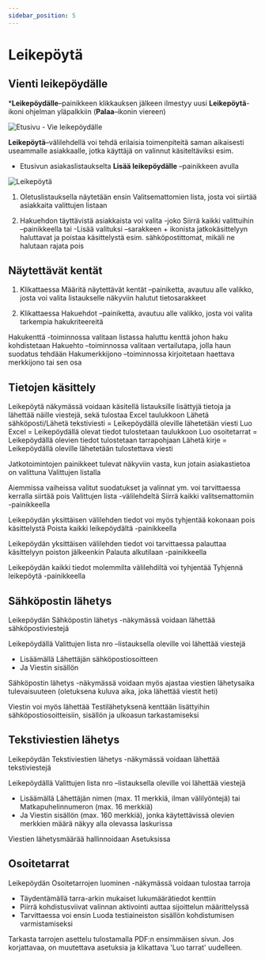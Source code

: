 ```yaml
---
sidebar_position: 5
---
```


# Leikepöytä

## Vienti leikepöydälle

***Leikepöydälle**–painikkeen klikkauksen jälkeen ilmestyy uusi **Leikepöytä**-ikoni ohjelman yläpalkkiin (**Palaa**–ikonin viereen)

![Etusivu - Vie leikepöydälle](/img/ohjeet/leikepyota1.png)

**Leikepöytä**–välilehdellä voi tehdä erilaisia toimenpiteitä saman aikaisesti useammalle asiakkaalle, jotka käyttäjä on valinnut käsiteltäviksi esim.
- Etusivun asiakaslistaukselta **Lisää leikepöydälle** –painikkeen avulla

![Leikepöytä](/img/ohjeet/leikepyota2.png)

1. Oletuslistauksella näytetään ensin Valitsemattomien lista, josta voi siirtää asiakkaita valittujen listaan

2. Hakuehdon täyttävistä asiakkaista voi valita
-joko Siirrä kaikki valittuihin –painikkeella tai
-Lisää valituksi –sarakkeen + ikonista
jatkokäsittelyyn haluttavat ja poistaa käsittelystä esim. sähköpostittomat, mikäli ne halutaan rajata pois

## Näytettävät kentät

1. Klikattaessa Määritä näytettävät kentät –painiketta, avautuu alle valikko, josta voi valita listaukselle näkyviin halutut tietosarakkeet

2. Klikattaessa Hakuehdot –painiketta, avautuu alle valikko, josta voi valita tarkempia hakukriteereitä

Hakukenttä -toiminnossa valitaan listassa haluttu kenttä johon haku kohdistetaan
Hakuehto –toiminnossa valitaan vertailutapa, jolla haun suodatus tehdään
Hakumerkkijono –toiminnossa kirjoitetaan haettava merkkijono tai sen osa

## Tietojen käsittely

Leikepöytä näkymässä voidaan käsitellä listauksille lisättyjä tietoja ja lähettää näille viestejä, sekä tulostaa Excel taulukkoon
Lähetä sähköposti/Lähetä tekstiviesti = Leikepöydällä oleville lähetetään viesti
Luo Excel = Leikepöydällä olevat tiedot tulostetaan taulukkoon
Luo osoitetarrat = Leikepöydällä olevien tiedot tulostetaan tarrapohjaan
Lähetä kirje = Leikepöydällä oleville lähetetään tulostettava viesti


Jatkotoimintojen painikkeet tulevat näkyviin vasta, kun jotain asiakastietoa on valittuna Valittujen listalla

Aiemmissa vaiheissa valitut suodatukset ja valinnat ym. voi tarvittaessa kerralla siirtää pois Valittujen lista -välilehdeltä Siirrä kaikki valitsemattomiin -painikkeella

Leikepöydän yksittäisen välilehden tiedot voi myös tyhjentää kokonaan pois käsittelystä Poista kaikki leikepöydältä -painikkeella

Leikepöydän yksittäisen välilehden tiedot voi tarvittaessa palauttaa käsittelyyn poiston jälkeenkin Palauta alkutilaan -painikkeella

Leikepöydän kaikki tiedot molemmilta välilehdiltä voi tyhjentää Tyhjennä leikepöytä -painikkeella

## Sähköpostin lähetys

Leikepöydän Sähköpostin lähetys -näkymässä voidaan lähettää sähköpostiviestejä

Leikepöydällä Valittujen lista nro –listauksella oleville voi lähettää viestejä
- Lisäämällä Lähettäjän sähköpostiosoitteen
- Ja Viestin sisällön

Sähköpostin lähetys -näkymässä voidaan myös ajastaa viestien lähetysaika tulevaisuuteen (oletuksena kuluva aika, joka lähettää viestit heti)

Viestin voi myös lähettää Testilähetyksenä kenttään lisättyihin sähköpostiosoitteisiin, sisällön ja ulkoasun tarkastamiseksi

## Tekstiviestien lähetys

Leikepöydän Tekstiviestien lähetys -näkymässä voidaan lähettää tekstiviestejä

Leikepöydällä Valittujen lista nro –listauksella oleville voi lähettää viestejä
- Lisäämällä Lähettäjän nimen (max. 11 merkkiä, ilman välilyöntejä) tai Matkapuhelinnumeron (max. 16 merkkiä)
- Ja Viestin sisällön (max. 160 merkkiä), jonka käytettävissä olevien merkkien määrä näkyy alla olevassa laskurissa

Viestien lähetysmäärää hallinnoidaan Asetuksissa

## Osoitetarrat
Leikepöydän Osoitetarrojen luominen -näkymässä voidaan tulostaa tarroja
- Täydentämällä tarra-arkin mukaiset lukumäärätiedot kenttiin
- Piirrä kohdistusviivat valinnan aktivointi auttaa sijoittelun määrittelyssä
- Tarvittaessa voi ensin Luoda testiaineiston sisällön kohdistumisen varmistamiseksi

Tarkasta tarrojen asettelu tulostamalla PDF:n ensimmäisen sivun. Jos korjattavaa, on muutettava asetuksia ja klikattava 'Luo tarrat' uudelleen.